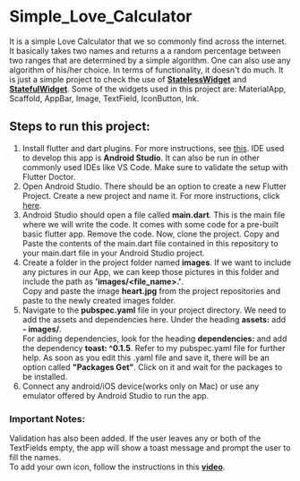 # Simple_Love_Calculator
It is a simple Love Calculator that we so commonly find across the internet. It basically takes two names and returns a a random percentage between two ranges that are determined by a simple algorithm. One can also use any algorithm of his/her choice. In terms of functionality, it doesn't do much. It is just a simple project to check the use of **[StatelessWidget](https://api.flutter.dev/flutter/widgets/StatelessWidget-class.html)** and **[StatefulWidget](https://api.flutter.dev/flutter/widgets/StatefulWidget-class.html)**. Some of the widgets used in this project are: MaterialApp, Scaffold, AppBar, Image, TextField, IconButton, Ink. <br>

## Steps to run this project:
1. Install flutter and dart plugins. For more instructions, see [this](https://flutter.dev/docs/get-started/editor?tab=androidstudio). IDE used to develop this app is **Android Studio**. It can also be run in other commonly used IDEs like VS Code. Make sure to validate the setup with Flutter Doctor.
2. Open Android Studio. There should be an option to create a new Flutter Project. Create a new project and name it. For more instructions, click [here](https://flutter.dev/docs/get-started/test-drive?tab=androidstudio).
3. Android Studio should open a file called **main.dart**. This is the main file where we will write the code. It comes with some code for a pre-built basic flutter app. Remove the code. Now, clone the project. Copy and Paste the contents of the main.dart file contained in this repository to your main.dart file in your Android Studio project.
4. Create a folder in the project folder named **images**. If we want to include any pictures in our App, we can keep those pictures in this folder and include the path as **'images/<file_name>.<extension>'**. <br>
  Copy and paste the image **heart\.jpg** from the project repositories and paste to the newly created images folder.
5. Navigate to the **pubspec.yaml** file in your project directory. We need to add the assets and dependencies here. Under the heading **assets:** add **- images/**. <br>
  For adding dependencies, look for the heading **dependencies:** and add the dependency **toast: ^0.1.5**. Refer to my pubspec.yaml file for further help. As soon as you edit this .yaml file and save it, there will be an option called **"Packages Get"**. Click on it and wait for the packages to be installed.
6. Connect any android/iOS device(works only on Mac) or use any emulator offered by Android Studio to run the app. <br>
  

### Important Notes:
Validation has also been added. If the user leaves any or both of the TextFields empty, the app will show a toast message and prompt the user to fill the names.<br>
To add your own icon, follow the instructions in this **[video](https://www.youtube.com/watch?v=hpQenyqxTmw&list=PLSzsOkUDsvdtl3Pw48-R8lcK2oYkk40cm&index=17)**.
